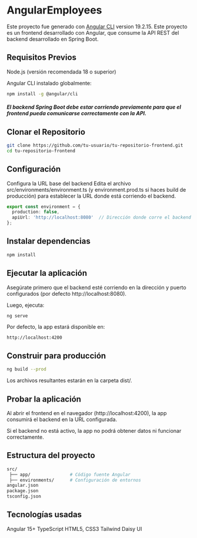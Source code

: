 # AngularEmployees

Este proyecto fue generado con [Angular CLI](https://github.com/angular/angular-cli) version 19.2.15.
Este proyecto es un frontend desarrollado con Angular, que consume la API REST del backend desarrollado en Spring Boot.

## Requisitos Previos
Node.js (versión recomendada 18 o superior)

Angular CLI instalado globalmente:

```bash
npm install -g @angular/cli
```

##### El backend Spring Boot debe estar corriendo previamente para que el frontend pueda comunicarse correctamente con la API.

## Clonar el Repositorio
```bash
git clone https://github.com/tu-usuario/tu-repositorio-frontend.git
cd tu-repositorio-frontend
```

## Configuración
Configura la URL base del backend
Edita el archivo src/environments/environment.ts (y environment.prod.ts si haces build de producción) para establecer la URL donde está corriendo el backend.

```typescript
export const environment = {
  production: false,
  apiUrl: 'http://localhost:8080'  // Dirección donde corre el backend
};
```

## Instalar dependencias
```bash
npm install
```

## Ejecutar la aplicación
Asegúrate primero que el backend esté corriendo en la dirección y puerto configurados (por defecto http://localhost:8080).

Luego, ejecuta:

```bash
ng serve
```
Por defecto, la app estará disponible en:

```arduino
http://localhost:4200
```

## Construir para producción
```bash
ng build --prod
```

Los archivos resultantes estarán en la carpeta dist/.

## Probar la aplicación
Al abrir el frontend en el navegador (http://localhost:4200), la app consumirá el backend en la URL configurada.

Si el backend no está activo, la app no podrá obtener datos ni funcionar correctamente.

## Estructura del proyecto
```bash
src/
 ├── app/               # Código fuente Angular
 ├── environments/      # Configuración de entornos
angular.json
package.json
tsconfig.json
```

## Tecnologías usadas
Angular 15+
TypeScript
HTML5, CSS3
Tailwind 
Daisy UI
